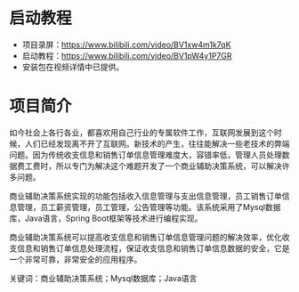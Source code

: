 # 启动教程

- 项目录屏：https://www.bilibili.com/video/BV1xw4m1k7qK
- 启动教程：https://www.bilibili.com/video/BV1pW4y1P7GR
- 安装包在视频详情中已提供。

# 项目简介
如今社会上各行各业，都喜欢用自己行业的专属软件工作，互联网发展到这个时候，人们已经发现离不开了互联网。新技术的产生，往往能解决一些老技术的弊端问题。因为传统收支信息和销售订单信息管理难度大，容错率低，管理人员处理数据费工费时，所以专门为解决这个难题开发了一个商业辅助决策系统，可以解决许多问题。

商业辅助决策系统实现的功能包括收入信息管理与支出信息管理，员工销售订单信息管理，员工薪资管理，员工管理，公告管理等功能。该系统采用了Mysql数据库，Java语言，Spring Boot框架等技术进行编程实现。

商业辅助决策系统可以提高收支信息和销售订单信息管理问题的解决效率，优化收支信息和销售订单信息处理流程，保证收支信息和销售订单信息数据的安全，它是一个非常可靠，非常安全的应用程序。

关键词：商业辅助决策系统；Mysql数据库；Java语言
